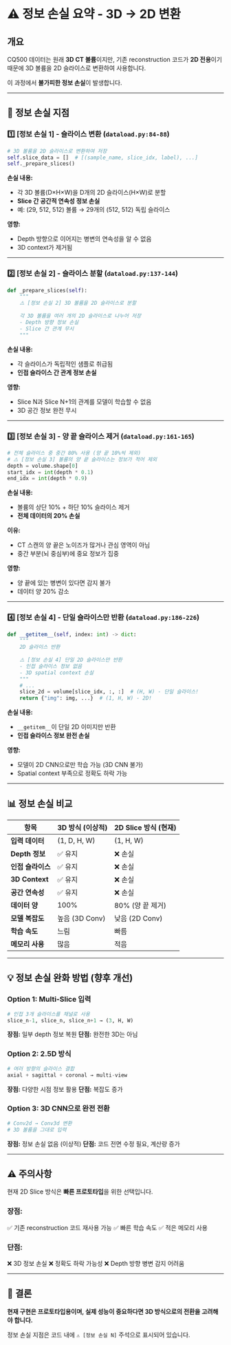 # ⚠️ 정보 손실 요약 - 3D → 2D 변환

## 개요
CQ500 데이터는 원래 **3D CT 볼륨**이지만, 기존 reconstruction 코드가 **2D 전용**이기 때문에 3D 볼륨을 2D 슬라이스로 변환하여 사용합니다.

이 과정에서 **불가피한 정보 손실**이 발생합니다.

---

## 📍 정보 손실 지점

### 1️⃣ **[정보 손실 1] - 슬라이스 변환** (`dataload.py:84-88`)
```python
# 3D 볼륨을 2D 슬라이스로 변환하여 저장
self.slice_data = []  # [(sample_name, slice_idx, label), ...]
self._prepare_slices()
```

**손실 내용:**
- 각 3D 볼륨(D×H×W)을 D개의 2D 슬라이스(H×W)로 분할
- **Slice 간 공간적 연속성 정보 손실**
- 예: (29, 512, 512) 볼륨 → 29개의 (512, 512) 독립 슬라이스

**영향:**
- Depth 방향으로 이어지는 병변의 연속성을 알 수 없음
- 3D context가 제거됨

---

### 2️⃣ **[정보 손실 2] - 슬라이스 분할** (`dataload.py:137-144`)
```python
def _prepare_slices(self):
    """
    ⚠️ [정보 손실 2] 3D 볼륨을 2D 슬라이스로 분할
    
    각 3D 볼륨을 여러 개의 2D 슬라이스로 나누어 저장
    - Depth 방향 정보 손실
    - Slice 간 관계 무시
    """
```

**손실 내용:**
- 각 슬라이스가 독립적인 샘플로 취급됨
- **인접 슬라이스 간 관계 정보 손실**

**영향:**
- Slice N과 Slice N+1의 관계를 모델이 학습할 수 없음
- 3D 공간 정보 완전 무시

---

### 3️⃣ **[정보 손실 3] - 양 끝 슬라이스 제거** (`dataload.py:161-165`)
```python
# 전체 슬라이스 중 중간 80% 사용 (양 끝 10%씩 제외)
# ⚠️ [정보 손실 3] 볼륨의 양 끝 슬라이스는 정보가 적어 제외
depth = volume.shape[0]
start_idx = int(depth * 0.1)
end_idx = int(depth * 0.9)
```

**손실 내용:**
- 볼륨의 상단 10% + 하단 10% 슬라이스 제거
- **전체 데이터의 20% 손실**

**이유:**
- CT 스캔의 양 끝은 노이즈가 많거나 관심 영역이 아님
- 중간 부분(뇌 중심부)에 중요 정보가 집중

**영향:**
- 양 끝에 있는 병변이 있다면 감지 불가
- 데이터 양 20% 감소

---

### 4️⃣ **[정보 손실 4] - 단일 슬라이스만 반환** (`dataload.py:186-226`)
```python
def __getitem__(self, index: int) -> dict:
    """
    2D 슬라이스 반환
    
    ⚠️ [정보 손실 4] 단일 2D 슬라이스만 반환
    - 인접 슬라이스 정보 없음
    - 3D spatial context 손실
    """
    # ...
    slice_2d = volume[slice_idx, :, :]  # (H, W) - 단일 슬라이스!
    return {"img": img, ...}  # (1, H, W) - 2D!
```

**손실 내용:**
- `__getitem__`이 단일 2D 이미지만 반환
- **인접 슬라이스 정보 완전 손실**

**영향:**
- 모델이 2D CNN으로만 학습 가능 (3D CNN 불가)
- Spatial context 부족으로 정확도 하락 가능

---

## 📊 정보 손실 비교

| 항목 | 3D 방식 (이상적) | 2D Slice 방식 (현재) |
|------|-----------------|---------------------|
| **입력 데이터** | (1, D, H, W) | (1, H, W) |
| **Depth 정보** | ✅ 유지 | ❌ 손실 |
| **인접 슬라이스** | ✅ 유지 | ❌ 손실 |
| **3D Context** | ✅ 유지 | ❌ 손실 |
| **공간 연속성** | ✅ 유지 | ❌ 손실 |
| **데이터 양** | 100% | 80% (양 끝 제거) |
| **모델 복잡도** | 높음 (3D Conv) | 낮음 (2D Conv) |
| **학습 속도** | 느림 | 빠름 |
| **메모리 사용** | 많음 | 적음 |

---

## 💡 정보 손실 완화 방법 (향후 개선)

### Option 1: Multi-Slice 입력
```python
# 인접 3개 슬라이스를 채널로 사용
slice_n-1, slice_n, slice_n+1 → (3, H, W)
```
**장점:** 일부 depth 정보 복원
**단점:** 완전한 3D는 아님

### Option 2: 2.5D 방식
```python
# 여러 방향의 슬라이스 결합
axial + sagittal + coronal → multi-view
```
**장점:** 다양한 시점 정보 활용
**단점:** 복잡도 증가

### Option 3: 3D CNN으로 완전 전환
```python
# Conv2d → Conv3d 변환
# 3D 볼륨을 그대로 입력
```
**장점:** 정보 손실 없음 (이상적)
**단점:** 코드 전면 수정 필요, 계산량 증가

---

## ⚠️ 주의사항

현재 2D Slice 방식은 **빠른 프로토타입**을 위한 선택입니다.

### 장점:
✅ 기존 reconstruction 코드 재사용 가능
✅ 빠른 학습 속도
✅ 적은 메모리 사용

### 단점:
❌ 3D 정보 손실
❌ 정확도 하락 가능성
❌ Depth 방향 병변 감지 어려움

---

## 📌 결론

**현재 구현은 프로토타입용이며, 실제 성능이 중요하다면 3D 방식으로의 전환을 고려해야 합니다.**

정보 손실 지점은 코드 내에 `⚠️ [정보 손실 N]` 주석으로 표시되어 있습니다.

